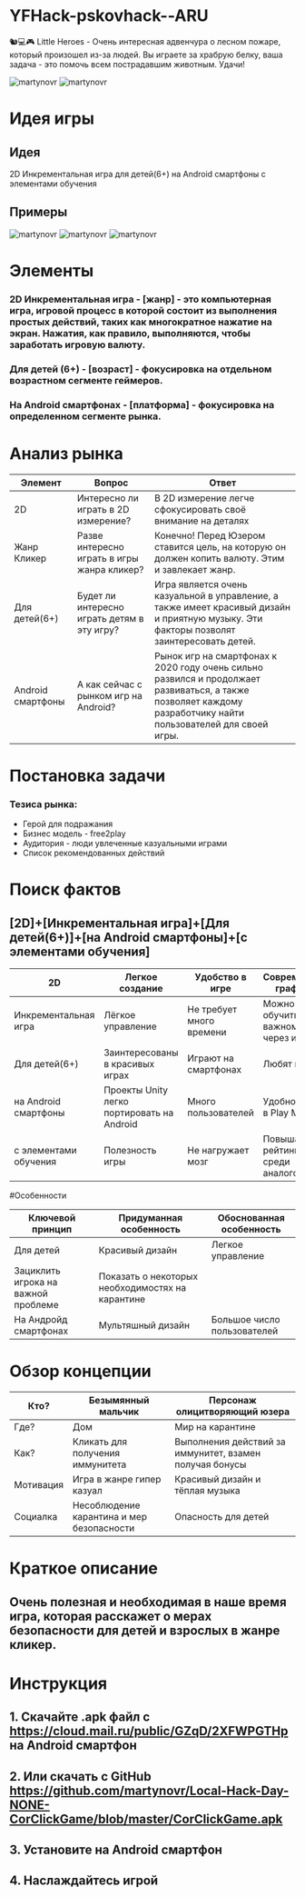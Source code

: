 # YFHack-pskovhack--ARU
🐿️💻🎮 Little Heroes - Очень интересная адвенчура о лесном пожаре, который произошел из-за людей. Вы играете за храбрую белку, ваша задача - это помочь всем пострадавшим животным. Удачи!

![martynovr](https://raw.githubusercontent.com/martynovr/Local-Hack-Day-NONE-CorClickGame/master/image/photo_2020-04-18_19-32-31.jpg) ![martynovr](https://raw.githubusercontent.com/martynovr/Local-Hack-Day-NONE-CorClickGame/master/image/photo_2020-04-18_19-32-37.jpg)

# Идея игры

## Идея
2D Инкрементальная игра для детей(6+) на Android смартфоны с элементами обучения

## Примеры
![martynovr](https://raw.githubusercontent.com/martynovr/Local-Hack-Day-NONE-CorClickGame/master/image/vk1.jpg)
![martynovr](https://raw.githubusercontent.com/martynovr/Local-Hack-Day-NONE-CorClickGame/master/image/idle-hacker.jpg)
![martynovr](https://raw.githubusercontent.com/martynovr/Local-Hack-Day-NONE-CorClickGame/master/image/cookie-clicker.jpg)

# Элементы
### 2D Инкрементальная игра - [жанр] - это компьютерная игра, игровой процесс в которой состоит из выполнения простых действий, таких как многократное нажатие на экран. Нажатия, как правило, выполняются, чтобы заработать игровую валюту.
### Для детей (6+) - [возраст] - фокусировка на отдельном возрастном сегменте геймеров.
### На Android смартфонах - [платформа] - фокусировка на определенном сегменте рынка.

# Анализ рынка

| Элемент       | Вопрос          | Ответ         |
| ------------- | ------------- | ------------- |
| 2D            | Интересно ли играть в 2D измерение? |В 2D измерение легче сфокусировать своё внимание на деталях |
| Жанр Кликер      | Разве интересно играть в игры жанра кликер?        |   Конечно! Перед Юзером ставится цель, на которую он должен копить валюту. Этим и завлекает жанр.   |
| Для детей(6+) | Будет ли интересно играть детям в эту игру?        |  Игра является очень казуальной в управление, а также имеет красивый дизайн и приятную музыку. Эти факторы позволят заинтересовать детей. |
| Android смартфоны          | А как сейчас с рынком игр на Android? |Рынок игр на смартфонах к 2020 году очень сильно развился и продолжает развиваться, а также позволяет каждому разработчику найти пользователей для своей игры. |

# Постановка задачи
### Тезиса рынка:
* Герой для подражания
* Бизнес модель - free2play
* Аудитория - люди увлеченные казуальными играми
* Список рекомендованных действий

# Поиск фактов
## [2D]+[Инкрементальная игра]+[Для детей(6+)]+[на Android смартфоны]+[с элементами обучения]

| 2D  | Легкое создание  | Удобство в игре |Современная графика |
| ------------- | ------------- | ------------- | ------------- |
| Инкрементальная игра     | Лёгкое управление |  Не требует много времени |Можно обучить важному через игру|
| Для детей(6+)| Заинтересованы в красивых играх       |Играют на смартфонах	 | Любят игры |
| на Android смартфоны | Проекты Unity легко портировать на Android    | Много пользователей |Удобное ASO в Play Market|
| с элементами обучения | Полезность игры       | Не нагружает мозг| Повышает рейтинг среди аналогов|

#Особенности

| Ключевой принцип  | Придуманная особенность  |Обоснованная особенность |
|------------- |---------------| -------------|
| Для детей      | Красивый дизайн | Легкое управление|
| Зациклить игрока на важной проблеме      | Показать о некоторых необходимостях на карантине   |  |
| На Андройд смартфонах | Мультяшный дизайн      | Большое число пользователей |

# Обзор концепции

| Кто?  | Безымянный мальчик  |Персонаж олицитворяющий юзера |
|------------- |---------------| -------------|
| Где?      | Дом | Мир на карантине|
| Как? | Кликать для получения иммунитета  | Выполнения действий за иммунитет, взамен получая бонусы |
| Мотивация | Игра в жанре гипер казуал | Красивый дизайн и тёплая музыка |
| Социалка   |Несоблюдение карантина и мер безопасности | Опасность для детей|

# Краткое описание
## Очень полезная и необходимая в наше время игра, которая расскажет о мерах безопасности для детей и взрослых в жанре кликер.

# Инструкция
## 1. Скачайте .apk файл с https://cloud.mail.ru/public/GZqD/2XFWPGTHp на Android смартфон
## 2. Или скачать с GitHub https://github.com/martynovr/Local-Hack-Day-NONE-CorClickGame/blob/master/CorClickGame.apk
## 3. Установите на Android смартфон
## 4. Наслаждайтесь игрой
